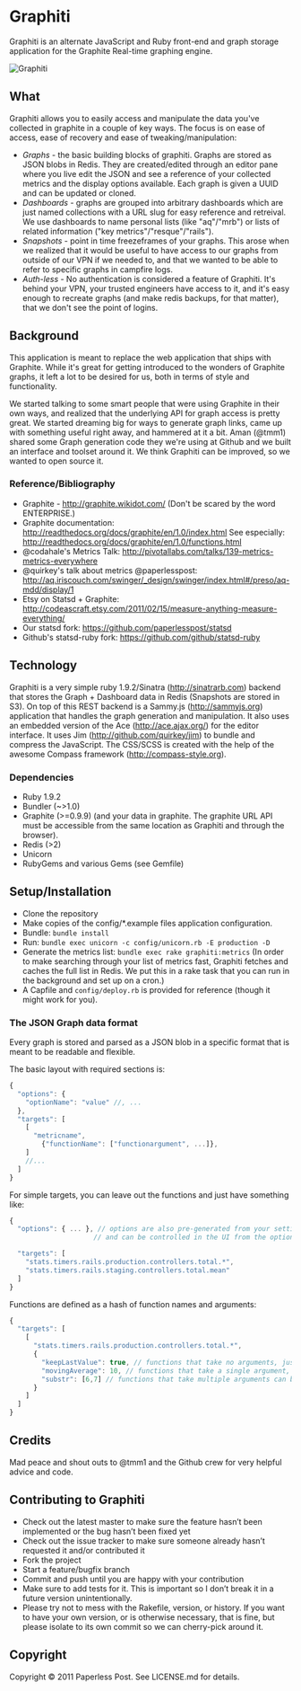 # Graphiti

Graphiti is an alternate JavaScript and Ruby front-end and graph storage application for the Graphite Real-time graphing engine.

![Graphiti](http://quirkey.com/skitch/http__aq.iriscouch.com_swinger_aq-mdd_graphiti1.jpg-20111211-135528.jpg)

## What 

Graphiti allows you to easily access and manipulate the data you've collected in graphite in a couple of key ways. The focus is on ease of access, ease of recovery and ease of tweaking/manipulation:

* *Graphs* - the basic building blocks of graphiti. Graphs are stored as JSON blobs in Redis. They are created/edited through an editor pane where you live edit the JSON and see a reference of your collected metrics and the display options available. Each graph is given a UUID and can be updated or cloned.
* *Dashboards* - graphs are grouped into arbitrary dashboards which are just named collections with a URL slug for easy reference and retreival. We use dashboards to name personal lists (like "aq"/"mrb") or lists of related information ("key metrics"/"resque"/"rails").
* *Snapshots* - point in time freezeframes of your graphs. This arose when we realized that it would be useful to have access to our graphs from outside of our VPN if we needed to, and that we wanted to be able to refer to specific graphs in campfire logs.
* *Auth-less* - No authentication is considered a feature of Graphiti. It's behind your VPN, your trusted engineers have access to it, and it's easy enough to recreate graphs (and make redis backups, for that matter), that we don't see the point of logins.

## Background

This application is meant to replace the web application that ships with Graphite. While it's great for getting introduced to the wonders of Graphite graphs, it left a lot to be desired for us, both in terms of style and functionality.

We started talking to some smart people that were using Graphite in their own ways, and realized that the underlying API for graph access is pretty great. We started dreaming big for ways to generate graph links, came up with something useful right away, and hammered at it a bit. Aman (@tmm1) shared some Graph generation code they we're using at Github and we built an interface and toolset around it. We think Graphiti can be improved, so we wanted to open source it.

### Reference/Bibliography

* Graphite - http://graphite.wikidot.com/ (Don't be scared by the word ENTERPRISE.)
* Graphite documentation: http://readthedocs.org/docs/graphite/en/1.0/index.html See especially: http://readthedocs.org/docs/graphite/en/1.0/functions.html
* @codahale's Metrics Talk: http://pivotallabs.com/talks/139-metrics-metrics-everywhere 
* @quirkey's talk about metrics @paperlesspost: http://aq.iriscouch.com/swinger/_design/swinger/index.html#/preso/aq-mdd/display/1
* Etsy on Statsd + Graphite: http://codeascraft.etsy.com/2011/02/15/measure-anything-measure-everything/
* Our statsd fork: https://github.com/paperlesspost/statsd
* Github's statsd-ruby fork: https://github.com/github/statsd-ruby

## Technology

Graphiti is a very simple ruby 1.9.2/Sinatra (http://sinatrarb.com) backend that stores the Graph + Dashboard data in Redis (Snapshots are stored in S3). On top of this REST backend is a Sammy.js (http://sammyjs.org) application that handles the graph generation and manipulation. It also uses an embedded version of the Ace (http://ace.ajax.org/) for the editor interface. It uses Jim (http://github.com/quirkey/jim) to bundle and compress the JavaScript. The CSS/SCSS is created with the help of the awesome Compass framework (http://compass-style.org).

### Dependencies

* Ruby 1.9.2
* Bundler (~>1.0)
* Graphite (>=0.9.9) (and your data in graphite. The graphite URL API must be accessible from the same location as Graphiti and through the browser).
* Redis (>2)
* Unicorn
* RubyGems and various Gems (see Gemfile)

## Setup/Installation

* Clone the repository
* Make copies of the config/*.example files application configuration.
* Bundle: `bundle install`
* Run: `bundle exec unicorn -c config/unicorn.rb -E production -D`
* Generate the metrics list: `bundle exec rake graphiti:metrics` (In order to make searching through your list of metrics fast, Graphiti fetches and caches the full list in Redis. We put this in a rake task that you can run in the background and set up on a cron.)
* A Capfile and `config/deploy.rb` is provided for reference (though it might work for you).

### The JSON Graph data format

Every graph is stored and parsed as a JSON blob in a specific format that is meant to be readable and flexible.

The basic layout with required sections is:

``` js
{
  "options": {
    "optionName": "value" //, ...
  },
  "targets": [
    [
      "metricname",
        {"functionName": ["functionargument", ...]},
    ]
    //...
  ]
}
```

For simple targets, you can leave out the functions and just have something like:

``` js
{
  "options": { ... }, // options are also pre-generated from your settings.yml
                     // and can be controlled in the UI from the options form

  "targets": [
    "stats.timers.rails.production.controllers.total.*",
    "stats.timers.rails.staging.controllers.total.mean"
  ]
}
```

Functions are defined as a hash of function names and arguments:

```js
{
  "targets": [
    [
      "stats.timers.rails.production.controllers.total.*",
      {
        "keepLastValue": true, // functions that take no arguments, just need a `true` value
        "movingAverage": 10, // functions that take a single argument, can just be assigned that value
        "substr": [6,7] // functions that take multiple arguments can be passed as an array of args
      } 
    ]
  ]
}
```

## Credits

Mad peace and shout outs to @tmm1 and the Github crew for very helpful advice and code. 

## Contributing to Graphiti

* Check out the latest master to make sure the feature hasn’t been implemented or the bug hasn’t been fixed yet
* Check out the issue tracker to make sure someone already hasn’t requested it and/or contributed it
* Fork the project
* Start a feature/bugfix branch
* Commit and push until you are happy with your contribution
* Make sure to add tests for it. This is important so I don’t break it in a future version unintentionally.
* Please try not to mess with the Rakefile, version, or history. If you want to have your own version, or is otherwise necessary, that is fine, but please isolate to its own commit so we can cherry-pick around it.

## Copyright

Copyright © 2011 Paperless Post. See LICENSE.md for details.
